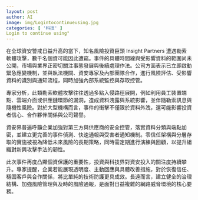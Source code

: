```yaml
---
layout: post
author: AI
image: img/Logintocontinueusing.jpg
categories: [ '科技' ]
Login to continue using"
---
```

在全球資安警戒日益升高的當下，知名風險投資巨頭 Insight Partners 遭遇勒索軟體攻擊，數千名個資可能因此遭竊。事件的具體時間線與受影響資料的範圍尚未公開，市場與業界正密切關注事態發展與後續處理作法。公司方面表示已立即啟動緊急應變機制，並與執法機關、資安專家及內部團隊合作，進行風險評估、受影響資料的識別與通知流程，同時加強內部系統監控與存取控管。

專家分析，此類勒索軟體攻擊往往透過多點入侵路徑展開，例如利用員工裝置端點、雲端介面或供應鏈環節的漏洞，造成資料洩露與系統影響，並伴隨勒索訊息與隨機性風險。對於大型機構而言，事件的衝擊不僅限於資料外洩，還可能影響投資者信心、合作夥伴關係與公司聲譽。

資安界普遍呼籲企業加強對第三方與供應商的安全控管，落實資料分類與端點加密，並建立更完善的事件偵測、快速通報與受害者通知機制。零信任架構與分層存取的實施被視為降低未來風險的長期策略，同時需定期進行演練與回顧，以提升組織對新興攻擊手法的韌性。

此次事件再度凸顯個資保護的重要性，投資與科技界對資安投入的關注度持續攀升。專家提醒，企業若能展現透明度、主動回應與具體改善措施，對於恢復信任、穩固客戶與合作關係，將比單純的技術防護更具成效。長遠而言，建立健全的治理結構、加強風險管理與及時的風險通報，是面對日益複雜的網路威脅環境的核心要務。